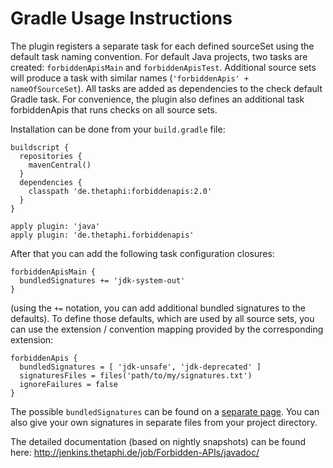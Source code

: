# Gradle Usage Instructions #

The plugin registers a separate task for each defined sourceSet using the default task naming convention.
For default Java projects, two tasks are created: `forbiddenApisMain` and `forbiddenApisTest`.
Additional source sets will produce a task with similar names (`'forbiddenApis' + nameOfSourceSet`).
All tasks are added as dependencies to the check default Gradle task. For convenience, the plugin
also defines an additional task forbiddenApis that runs checks on all source sets.

Installation can be done from your `build.gradle` file:

```
buildscript {
  repositories {
    mavenCentral()
  }
  dependencies {
    classpath 'de.thetaphi:forbiddenapis:2.0'
  }
}

apply plugin: 'java'
apply plugin: 'de.thetaphi.forbiddenapis'
```

After that you can add the following task configuration closures:

```
forbiddenApisMain {
  bundledSignatures += 'jdk-system-out'
}
```

(using the `+=` notation, you can add additional bundled signatures to the defaults).
To define those defaults, which are used by all source sets, you can use the extension / convention mapping provided by the corresponding extension:

```
forbiddenApis {
  bundledSignatures = [ 'jdk-unsafe', 'jdk-deprecated' ]
  signaturesFiles = files('path/to/my/signatures.txt')
  ignoreFailures = false
}
```

The possible `bundledSignatures` can be found on a [separate page](BundledSignatures). You can also give your own signatures in separate files from your project directory.

The detailed documentation (based on nightly snapshots) can be found here: http://jenkins.thetaphi.de/job/Forbidden-APIs/javadoc/
